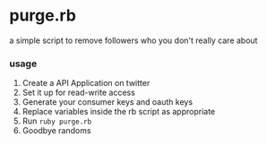 # purge.rb

a simple script to remove followers who you don't really care about

### usage

1. Create a API Application on twitter
2. Set it up for read-write access
3. Generate your consumer keys and oauth keys
4. Replace variables inside the rb script as appropriate
5. Run `ruby purge.rb`
6. Goodbye randoms






